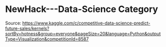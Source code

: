 # NewHack---Data-Science Category
Source: https://www.kaggle.com/c/competitive-data-science-predict-future-sales/kernels?sortBy=hotness&group=everyone&pageSize=20&language=Python&outputType=Visualization&competitionId=8587
